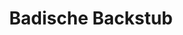 ---
title: "Badische Backstub"
url: /karlsruhe/badische-backstub-ludwig-wilhelm-strasse/
shop: Bäckerei
---